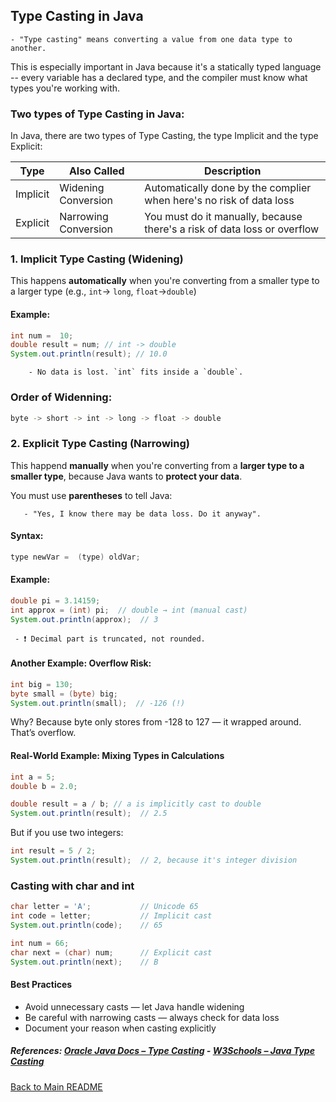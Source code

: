 ## Type Casting in Java
    
    - "Type casting" means converting a value from one data type to another.

This is especially important in Java because it's a statically typed language -- every variable has a declared
type, and the compiler must know what types you're working with.

### Two types of Type Casting in Java:

In Java, there are two types of Type Casting, the type Implicit and the type Explicit:

|  Type        |  Also Called        |  Description       |
|--------------|---------------------|--------------------|
|  Implicit    |  Widening Conversion|  Automatically done by the complier when here's no risk  of data loss|
|  Explicit    |  Narrowing Conversion|  You must do it manually, because there's a risk of data loss or overflow|

### 1. Implicit Type Casting (Widening)

This happens **automatically** when you're converting from a smaller type to a larger type (e.g., `int`-> `long`, `float`->`double`)

#### Example:

```java
int num =  10;
double result = num; // int -> double
System.out.println(result); // 10.0
```
        - No data is lost. `int` fits inside a `double`.

### Order of Widenning:

```bash
byte -> short -> int -> long -> float -> double
```
### 2. Explicit Type Casting (Narrowing)

This happend **manually** when you're converting from a **larger type to a smaller type**, because Java wants to **protect your data**.

You must use **parentheses** to tell Java:

       - "Yes, I know there may be data loss. Do it anyway".

#### Syntax:

```java
type newVar =  (type) oldVar;
```

#### Example:
```java
double pi = 3.14159;
int approx = (int) pi;  // double → int (manual cast)
System.out.println(approx);  // 3
```
     - ❗ Decimal part is truncated, not rounded.
#### Another Example: Overflow Risk:
```java
int big = 130;
byte small = (byte) big;
System.out.println(small);  // -126 (!)
```
Why? Because byte only stores from -128 to 127 — it wrapped around. That’s overflow.

#### Real-World Example: Mixing Types in Calculations

```java
int a = 5;
double b = 2.0;

double result = a / b; // a is implicitly cast to double
System.out.println(result);  // 2.5
```
But if you use two integers:
```java
int result = 5 / 2;
System.out.println(result);  // 2, because it's integer division
```

### Casting with char and int

```java
char letter = 'A';           // Unicode 65
int code = letter;           // Implicit cast
System.out.println(code);    // 65

int num = 66;
char next = (char) num;      // Explicit cast
System.out.println(next);    // B
```

#### Best Practices
- Avoid unnecessary casts — let Java handle widening
- Be careful with narrowing casts — always check for data loss
- Document your reason when casting explicitly

##### References: [Oracle Java Docs – Type Casting](https://docs.oracle.com/javase/tutorial/java/nutsandbolts/datatypes.html) - [W3Schools – Java Type Casting](https://www.w3schools.com/java/java_type_casting.asp)

[Back to Main README](../../README.md)
